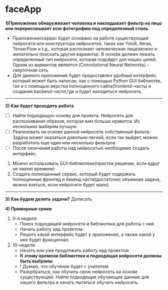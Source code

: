 # faceApp
**1)Приложение обнаруживает человека и накладывает фильтр на лицо или перерисовывает всю фотографию под определенный стиль.**
+ Приложение/сервис будет основано на работе существующей нейросети или конструктора нейросетей, таких как Yolo8, Keras, TenserFlow и т.д., которая распознает человеческие лица(можно и желательно поискать другие варианты). В основе должен лежать определенный тип нейросети, которая подойдет для наших целей. Одним из вариантов является (Convolutional Neural Networks) - сверточная сеть
+ Для данного приложения будет предоставлен удобный интерфейс, который может быть написан, как с помощью Python GUI библиотек, так и с помощью верстки полноценного сайта(frontend-часть) и создания backend-части,где и будет находиться нейросеть.
____
**2) Как будет проходить работа**

- [ ] Найти подходящую основу для проекта. Нейросеть для распознавания образов, которая вам больше нравится. Из нескольких выберем лучшую.
- [ ] Реализовать на основе данной нейросети собственный фильтр. Задача может оказаться довольно легкой, если так выйдет, можно разработать еще один или несколько фильтров.
- [ ] После окончания работы над нейросетью необходимо создать интерфейс. 
1. Можно использовать GUI-библиотеки(простое решение, если вдруг не хватит времени)
2. Создать полноценный сервис, который будет содержать полноценные фронтед и бекенд части(достаточно объемная задача, можно взяться, если нейросети будет мало).
____
**3) Как будем делить задачи?**
Дописать 

**4) Примерные сроки**
1. 9-я неделя:
    + Поиск подходящей нейросети и библиотеки для работы с ней.
    + Начать работу над проектом.
    + Решить какой интерфейс будет у приложения, а также какой у нее будет функционал.
2. 10-неделя:
    + Начать или уже продолжить работу над проектом.
    + **К этому времени библиотека и подохдящая нейросети должны быть выбраны**
    * ! Думаю, что обучение будет с учителем.
    + Разорбраться, как обучить свою нейросеть на основе существующей. Найти подходящие обучающие данные для нашего фильтра и начать пытаться обучать нейросеть.
   
